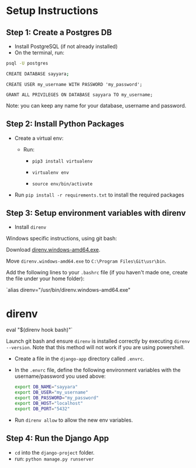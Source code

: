 # Setup Instructions

## Step 1: Create a Postgres DB
- Install PostgreSQL (if not already installed)
- On the terminal, run:
```bash
psql -U postgres
```
```bash
CREATE DATABASE sayyara;
```

```
CREATE USER my_username WITH PASSWORD 'my_password';
```

```
GRANT ALL PRIVILEGES ON DATABASE sayyara TO my_username;
```

Note: you can keep any name for your database, username and password.



## Step 2: Install Python Packages

- Create a virtual env:

  - Run:

    - `pip3 install virtualenv`

    - `virtualenv env`
    - `source env/bin/activate`

- Run `pip install -r requirements.txt` to install the required packages

  

  

## Step 3: Setup environment variables with direnv

- Install `direnv`

Windows specific instructions, using git bash:

Download [direnv.windows-amd64.exe](https://github.com/direnv/direnv/releases/download/v2.32.1/direnv.windows-amd64.exe).

Move `direnv.windows-amd64.exe` to `C:\Program Files\Git\usr\bin`.

Add the following lines to your `.bashrc` file (if you haven't made one, create the file under your home folder):

`alias direnv="/usr/bin/direnv.windows-amd64.exe"
# direnv
eval "$(direnv hook bash)"`

Launch git bash and ensure `direnv` is installed correctly by executing `direnv --version`. Note that this method will not work if you are using powershell.

- Create a file in the `django-app` directory called `.envrc`.

- In the `.envrc` file, define the following environment variables with the username/password you used above:

  ```bash
  export DB_NAME="sayyara"
  export DB_USER="my_username"
  export DB_PASSWORD="my_password"
  export DB_HOST="localhost"
  export DB_PORT="5432"
  ```

- Run `direnv allow` to allow the new env variables.



## Step 4: Run the Django App

- `cd` into the `django-project` folder.
- run: `python manage.py runserver`
